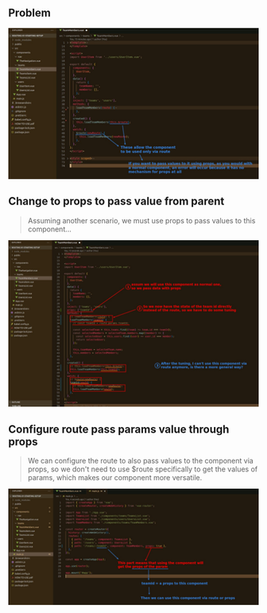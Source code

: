 ## **Problem**

![Alt problem](pic/01.jpg)

## **Change to props to pass value from parent**

> Assuming another scenario, we must use props to pass values to this component...

![Alt change to props instead of route](pic/02.jpg)

## **Configure route pass params value through props**

> We can configure the route to also pass values to the component via props, so we don't need to use $route specifically to get the values of params, which makes our component more versatile.

![Alt let route with props](pic/03.jpg)
